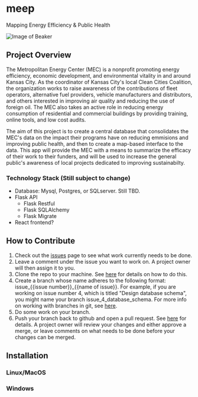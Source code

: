 # meep
Mapping Energy Efficiency &amp; Public Health

![Image of Beaker](https://s.abcnews.com/images/US/abc_ann_wtb_beeker_091111_ms.jpg)

## Project Overview 

The Metropolitan Energy Center (MEC) is a nonprofit promoting energy efficiency, economic development, and environmental vitality in and around Kansas City. As the coordinator of Kansas City's local Clean Cities Coalition, the organization works to raise awareness of the contributions of fleet operators, alternative fuel providers, vehicle manufacturers and distributors, and others interested in improving air quality and reducing the use of foreign oil. The MEC also takes an active role in reducing energy consumption of residential and commercial buildings by providing training, online tools, and low cost audits. 

The aim of this project is to create a central database that consolidates the MEC's data on the impact their programs have on reducing emmisions and improving public health, and then to create a map-based interface to the data. This app will provide the MEC with a means to summarize the efficacy of their work to their funders, and will be used to increase the general public's awareness of local projects dedicated to improving sustainabilty.

### Technology Stack (Still subject to change)

* Database: Mysql, Postgres, or SQLserver. Still TBD.
* Flask API
  * Flask Restful
  * Flask SQLAlchemy
  * Flask Migrate
* React frontend?


## How to Contribute

1. Check out the [issues](https://github.com/codeforkansascity/meep/issues) page to see what work currently needs to be done.
2. Leave a comment under the issue you want to work on. A project owner will then assign it to you.  
3. Clone the repo to your machine. See [here](https://help.github.com/articles/cloning-a-repository/#platform-all) for details on how to do this.
4. Create a branch whose name adheres to the following format: issue_{{issue number}}_{{name of issue}}. For example, if you are working on issue number 4, which is titled "Design database schema", you might name your branch issue_4_database_schema. For more info on working with branches in git, see [here](https://git-scm.com/book/en/v2/Git-Branching-Basic-Branching-and-Merging).
5. Do some work on your branch. 
6. Push your branch back to github and open a pull request. See [here](https://help.github.com/articles/pushing-to-a-remote/) for details. A project owner will review your changes and either approve a merge, or leave comments on what needs to be done before your changes can be merged. 

## Installation

### Linux/MacOS

### Windows
